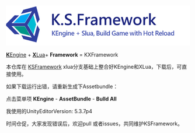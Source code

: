 
![KSFramework](https://github.com/mr-kelly/KSFramework/blob/master/Docs/KSFramework-logo.png)

[**K**Engine](https://github.com/mr-kelly/KEngine) + [**X**Lua](https://github.com/Tencent/xLua)+ **Framework** = KXFramework

本仓库在 [KSFramework](https://github.com/mr-kelly/KSFramework) xlua分支基础上整合好KEngine和XLua，下载后，可直接使用。



如果下载运行出错，请重新生成下Assetbundle：

点击菜单项 **KEngine** - **AssetBundle** - **Bulld All**



我使用的UnityEditorVersion: 5.3.7p4



时间仓促，大家发现错误后，欢迎pull 或者issues，共同维护KSFramework。